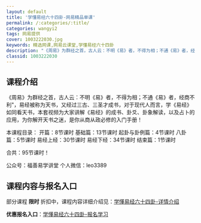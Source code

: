 ```yaml
---
layout: default
title: '学懂易经六十四卦-网易精品单课'
permalink: /:categories/:title/
categories: wangyi2
tags: 网易提供
cover: 1003222030.jpg
keywords: 精选网课,网易云课堂,学懂易经六十四卦
description: "《周易》为群经之首，古人云：不明《易》者，不得为相；不通《易》者，经商不利，易经被称为天书，又经过三古、三圣才成书，对于现代人而言，学《易经》如同看天书，本套视频为大家讲解《易经》的成书、卦"
classid: 1003222030
---
```


## 课程介绍

《周易》为群经之首，古人云：不明《易》者，不得为相；不通《易》者，经商不利"，易经被称为天书，又经过三古、三圣才成书，对于现代人而言，学《易经》如同看天书，本套视频为大家讲解《易经》的成书、卦爻、卦象解读，以及占卜的应用，为你解开天书之迷，是你从商从政必修的入门手册！

本课程目录：
开篇：8节课时
基础篇：13节课时
起卦与卦例篇：4节课时
八卦篇：5节课时
易经上经：30节课时
易经下经：34节课时
结束篇：1节课时

合共：95节课时！

公众号：福善易学讲堂
个人微信：leo3389

## 课程内容与报名入口

部分课程 **限时** 折扣中，课程内容详细介绍见：[学懂易经六十四卦-详情介绍](https://study.163.com/course/introduction/1003222030.htm?share=1&shareId=1025206652&utm_campaign=share&utm_medium=iphoneShare&utm_source=&utm_u=1025206652)

**优惠报名入口**：[学懂易经六十四卦-报名学习](https://study.163.com/course/introduction/1003222030.htm?share=1&shareId=1025206652&utm_campaign=share&utm_medium=iphoneShare&utm_source=&utm_u=1025206652)

